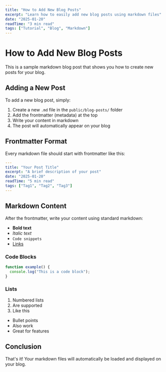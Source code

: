 ```yaml
---
title: "How to Add New Blog Posts"
excerpt: "Learn how to easily add new blog posts using markdown files"
date: "2025-01-20"
readTime: "3 min read"
tags: ["Tutorial", "Blog", "Markdown"]
---
```


# How to Add New Blog Posts

This is a sample markdown blog post that shows you how to create new posts for your blog.

## Adding a New Post

To add a new blog post, simply:

1. Create a new `.md` file in the `public/blog-posts/` folder
2. Add the frontmatter (metadata) at the top
3. Write your content in markdown
4. The post will automatically appear on your blog

## Frontmatter Format

Every markdown file should start with frontmatter like this:

```yaml
---
title: "Your Post Title"
excerpt: "A brief description of your post"
date: "2025-01-20"
readTime: "5 min read"
tags: ["Tag1", "Tag2", "Tag3"]
---
```

## Markdown Content

After the frontmatter, write your content using standard markdown:

- **Bold text**
- *Italic text*
- `Code snippets`
- [Links](https://example.com)

### Code Blocks

```javascript
function example() {
  console.log("This is a code block");
}
```

### Lists

1. Numbered lists
2. Are supported
3. Like this

- Bullet points
- Also work
- Great for features

## Conclusion

That's it! Your markdown files will automatically be loaded and displayed on your blog.